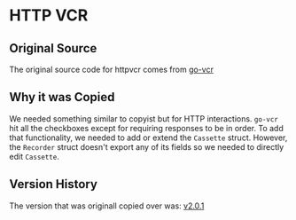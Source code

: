 # HTTP VCR

## Original Source
The original source code for httpvcr comes from [go-vcr](https://github.com/dnaeon/go-vcr)

## Why it was Copied
We needed something similar to copyist but for HTTP interactions. `go-vcr` hit all
the checkboxes except for requiring responses to be in order. To add that functionality, we needed
to add or extend the `Cassette` struct. However, the `Recorder` struct doesn't export any of 
its fields so we needed to directly edit `Cassette`.

## Version History
The version that was originall copied over was: [v2.0.1](https://github.com/dnaeon/go-vcr/releases/tag/v2.0.1)